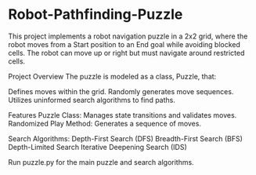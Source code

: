 # Robot-Pathfinding-Puzzle

This project implements a robot navigation puzzle in a 2x2 grid, where the robot moves from a Start position to an End goal while avoiding blocked cells. The robot can move up or right but must navigate around restricted cells.

Project Overview
The puzzle is modeled as a class, Puzzle, that:

Defines moves within the grid.
Randomly generates move sequences.
Utilizes uninformed search algorithms to find paths.

Features
Puzzle Class: Manages state transitions and validates moves.
Randomized Play Method: Generates a sequence of moves.

Search Algorithms:
Depth-First Search (DFS)
Breadth-First Search (BFS)
Depth-Limited Search
Iterative Deepening Search (IDS)

Run puzzle.py for the main puzzle and search algorithms.
